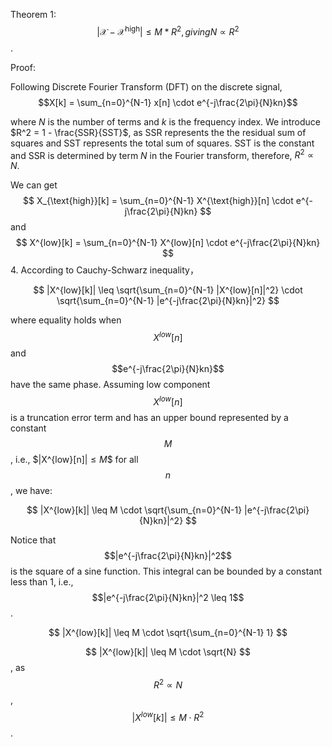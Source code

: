 Theorem 1: $$|\mathcal{X}-\mathcal{X}^{\mathrm{high}}| \leq M* R^{2}, giving N \propto R^{2}$$.

Proof:

Following Discrete Fourier Transform (DFT) on the discrete signal,
$$X[k] = \sum_{n=0}^{N-1} x[n] \cdot e^{-j\frac{2\pi}{N}kn}$$

where $N$ is the number of terms and $k$ is the frequency index. We introduce 
$R^2 = 1 - \frac{SSR}{SST}$, as SSR represents the the residual sum of squares and SST represents the total sum of squares. SST is the constant and SSR 
is determined by term $N$ in the Fourier transform, therefore, $R^{2} \propto N$.

We can get   
$$
X_{\text{high}}[k] = \sum_{n=0}^{N-1} X^{\text{high}}[n] \cdot e^{-j\frac{2\pi}{N}kn}
$$ and 
$$
X^{low}[k] = \sum_{n=0}^{N-1} X^{low}[n] \cdot e^{-j\frac{2\pi}{N}kn}
$$
4. According to Cauchy-Schwarz inequality， 

$$
|X^{low}[k]| \leq \sqrt{\sum_{n=0}^{N-1} |X^{low}[n]|^2} \cdot \sqrt{\sum_{n=0}^{N-1} |e^{-j\frac{2\pi}{N}kn}|^2}
$$

where equality holds when $$X^{low}[n]$$ and $$e^{-j\frac{2\pi}{N}kn}$$ have the same phase.
Assuming low component $$X^{low}[n]$$ is a truncation error term and has an upper bound represented by a constant $$M$$, i.e., $$|$X^{low}[n]$| \leq M$$ for all $$n$$, we have:

$$
|X^{low}[k]| \leq M \cdot \sqrt{\sum_{n=0}^{N-1} |e^{-j\frac{2\pi}{N}kn}|^2}
$$

Notice that $$|e^{-j\frac{2\pi}{N}kn}|^2$$ is the square of a sine function. This integral can be bounded by a constant less than 1, i.e., $$|e^{-j\frac{2\pi}{N}kn}|^2 \leq 1$$.

$$
|X^{low}[k]| \leq M \cdot \sqrt{\sum_{n=0}^{N-1} 1}
$$

$$
|X^{low}[k]| \leq M \cdot \sqrt{N}
$$, as $$R^{2} \propto N$$,
$$
|X^{low}[k]| \leq M \cdot R^{2}
$$.
